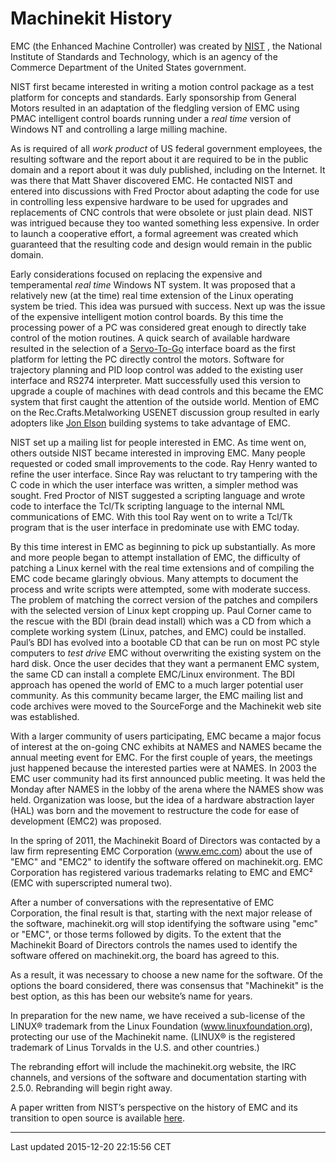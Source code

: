 Machinekit History
==================

<span id="cha:machinekit-history"></span>

EMC (the Enhanced Machine Controller) was created by [NIST](http://www.nist.gov/index.html) , the National Institute of Standards and Technology, which is an agency of the Commerce Department of the United States government.

NIST first became interested in writing a motion control package as a test platform for concepts and standards. Early sponsorship from General Motors resulted in an adaptation of the fledgling version of EMC using PMAC intelligent control boards running under a *real time* version of Windows NT and controlling a large milling machine.

As is required of all *work product* of US federal government employees, the resulting software and the report about it are required to be in the public domain and a report about it was duly published, including on the Internet. It was there that Matt Shaver discovered EMC. He contacted NIST and entered into discussions with Fred Proctor about adapting the code for use in controlling less expensive hardware to be used for upgrades and replacements of CNC controls that were obsolete or just plain dead. NIST was intrigued because they too wanted something less expensive. In order to launch a cooperative effort, a formal agreement was created which guaranteed that the resulting code and design would remain in the public domain.

Early considerations focused on replacing the expensive and temperamental *real time* Windows NT system. It was proposed that a relatively new (at the time) real time extension of the Linux operating system be tried. This idea was pursued with success. Next up was the issue of the expensive intelligent motion control boards. By this time the processing power of a PC was considered great enough to directly take control of the motion routines. A quick search of available hardware resulted in the selection of a [Servo-To-Go](http://www.servotogo.com/) interface board as the first platform for letting the PC directly control the motors. Software for trajectory planning and PID loop control was added to the existing user interface and RS274 interpreter. Matt successfully used this version to upgrade a couple of machines with dead controls and this became the EMC system that first caught the attention of the outside world. Mention of EMC on the Rec.Crafts.Metalworking USENET discussion group resulted in early adopters like [Jon Elson](http://pico-systems.com/motion.html) building systems to take advantage of EMC.

NIST set up a mailing list for people interested in EMC. As time went on, others outside NIST became interested in improving EMC. Many people requested or coded small improvements to the code. Ray Henry wanted to refine the user interface. Since Ray was reluctant to try tampering with the C code in which the user interface was written, a simpler method was sought. Fred Proctor of NIST suggested a scripting language and wrote code to interface the Tcl/Tk scripting language to the internal NML communications of EMC. With this tool Ray went on to write a Tcl/Tk program that is the user interface in predominate use with EMC today.

By this time interest in EMC as beginning to pick up substantially. As more and more people began to attempt installation of EMC, the difficulty of patching a Linux kernel with the real time extensions and of compiling the EMC code became glaringly obvious. Many attempts to document the process and write scripts were attempted, some with moderate success. The problem of matching the correct version of the patches and compilers with the selected version of Linux kept cropping up. Paul Corner came to the rescue with the BDI (brain dead install) which was a CD from which a complete working system (Linux, patches, and EMC) could be installed. Paul’s BDI has evolved into a bootable CD that can be run on most PC style computers to *test drive* EMC without overwriting the existing system on the hard disk. Once the user decides that they want a permanent EMC system, the same CD can install a complete EMC/Linux environment. The BDI approach has opened the world of EMC to a much larger potential user community. As this community became larger, the EMC mailing list and code archives were moved to the SourceForge and the Machinekit web site was established.

With a larger community of users participating, EMC became a major focus of interest at the on-going CNC exhibits at NAMES and NAMES became the annual meeting event for EMC. For the first couple of years, the meetings just happened because the interested parties were at NAMES. In 2003 the EMC user community had its first announced public meeting. It was held the Monday after NAMES in the lobby of the arena where the NAMES show was held. Organization was loose, but the idea of a hardware abstraction layer (HAL) was born and the movement to restructure the code for ease of development (EMC2) was proposed.

In the spring of 2011, the Machinekit Board of Directors was contacted by a law firm representing EMC Corporation (www.emc.com) about the use of "EMC" and "EMC2" to identify the software offered on machinekit.org. EMC Corporation has registered various trademarks relating to EMC and EMC² (EMC with superscripted numeral two).

After a number of conversations with the representative of EMC Corporation, the final result is that, starting with the next major release of the software, machinekit.org will stop identifying the software using "emc" or "EMC", or those terms followed by digits. To the extent that the Machinekit Board of Directors controls the names used to identify the software offered on machinekit.org, the board has agreed to this.

As a result, it was necessary to choose a new name for the software. Of the options the board considered, there was consensus that "Machinekit" is the best option, as this has been our website’s name for years.

In preparation for the new name, we have received a sub-license of the LINUX® trademark from the Linux Foundation (www.linuxfoundation.org), protecting our use of the Machinekit name. (LINUX® is the registered trademark of Linus Torvalds in the U.S. and other countries.)

The rebranding effort will include the machinekit.org website, the IRC channels, and versions of the software and documentation starting with 2.5.0. Rebranding will begin right away.

A paper written from NIST’s perspective on the history of EMC and its transition to open source is available [here](http://www.nist.gov/manuscript-publication-search.cfm?pub_id=821651).

------------------------------------------------------------------------

Last updated 2015-12-20 22:15:56 CET


